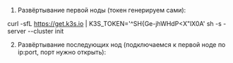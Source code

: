

1. Развёртывание первой ноды (токен генерируем сами):

curl -sfL https://get.k3s.io | K3S_TOKEN='^SH{Ge-jhWHdP<X"lX0A' sh -s - server --cluster init

2. Развёртывание последующих нод (подключаемся к первой ноде по ip:port, порт нужно открыть):

